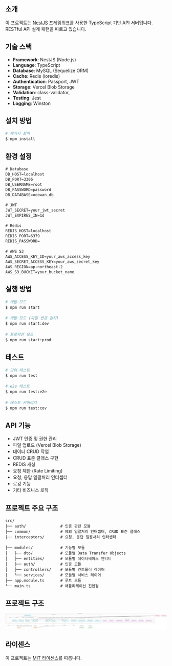 ## 소개

이 프로젝트는 [NestJS](https://github.com/nestjs/nest) 프레임워크를 사용한 TypeScript 기반 API 서버입니다.
RESTful API 설계 패턴을 따르고 있습니다.

## 기술 스택

- **Framework**: NestJS (Node.js)
- **Language**: TypeScript
- **Database**: MySQL (Sequelize ORM)
- **Cache**: Redis (ioredis)
- **Authentication**: Passport, JWT
- **Storage**: Vercel Blob Storage
- **Validation**: class-validator,
- **Testing**: Jest
- **Logging**: Winston

## 설치 방법

```bash
# 패키지 설치
$ npm install
```

## 환경 설정

```
# Database
DB_HOST=localhost
DB_PORT=3306
DB_USERNAME=root
DB_PASSWORD=password
DB_DATABASE=ocowan_db

# JWT
JWT_SECRET=your_jwt_secret
JWT_EXPIRES_IN=1d

# Redis
REDIS_HOST=localhost
REDIS_PORT=6379
REDIS_PASSWORD=

# AWS S3
AWS_ACCESS_KEY_ID=your_aws_access_key
AWS_SECRET_ACCESS_KEY=your_aws_secret_key
AWS_REGION=ap-northeast-2
AWS_S3_BUCKET=your_bucket_name

```

## 실행 방법

```bash
# 개발 모드
$ npm run start

# 개발 모드 (파일 변경 감지)
$ npm run start:dev

# 프로덕션 모드
$ npm run start:prod
```

## 테스트

```bash
# 단위 테스트
$ npm run test

# e2e 테스트
$ npm run test:e2e

# 테스트 커버리지
$ npm run test:cov
```

## API 기능

- JWT 인증 및 권한 관리
- 파일 업로드 (Vercel Blob Storage)
- 데이터 CRUD 작업
- CRUD 표준 클래스 구현
- REDIS 캐싱
- 요청 제한 (Rate Limiting)
- 요청, 응답 일괄처리 인터셉터
- 로깅 기능
- 기타 비즈니스 로직

## 프로젝트 주요 구조

```
src/
├── auth/               # 인증 관련 모듈
├── common/             # 예외 일괄처리 인터셉터, CRUD 표준 클래스
├── interceptors/       # 요청, 응답 일괄처리 인터셉터

├── modules/            # 기능별 모듈
│   ├── dto/            # 모듈별 Data Transfer Objects
│   ├── entities/       # 모듈별 데이터베이스 엔티티
│   ├── auth/           # 인증 모듈
│   ├── controllers/    # 모듈별 컨트롤러 레이어
│   └── services/       # 모듈별 서비스 레이어
├── app.module.ts       # 루트 모듈
└── main.ts             # 애플리케이션 진입점
```

## 프로젝트 구조

![프로젝트 구조 다이어그램](./diagram.png)

## 라이센스

이 프로젝트는 [MIT 라이센스](LICENSE)를 따릅니다.
